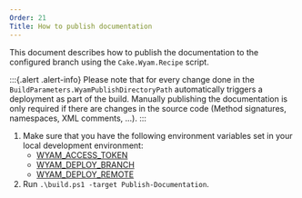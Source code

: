 ```yaml
---
Order: 21
Title: How to publish documentation
---
```


This document describes how to publish the documentation to the configured branch using the `Cake.Wyam.Recipe` script.

:::{.alert .alert-info}
Please note that for every change done in the `BuildParameters.WyamPublishDirectoryPath` automatically triggers a deployment as part of the build.
Manually publishing the documentation is only required if there are changes in the source code (Method signatures, namespaces, XML comments, ...).
:::

1. Make sure that you have the following environment variables set in your local development environment:
   * [WYAM_ACCESS_TOKEN](../fundamentals/environment-variables#wyam_access_token)
   * [WYAM_DEPLOY_BRANCH](../fundamentals/environment-variables#wyam_deploy_branch)
   * [WYAM_DEPLOY_REMOTE](../fundamentals/environment-variables#wyam_deploy_remote)
2. Run `.\build.ps1 -target Publish-Documentation`.